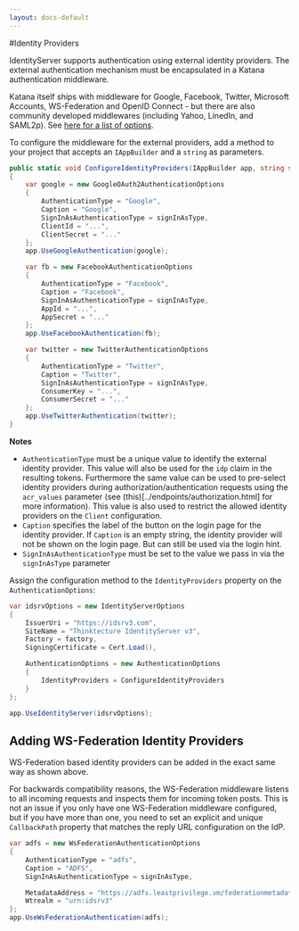 ```yaml
---
layout: docs-default
---
```


#Identity Providers

IdentityServer supports authentication using external identity providers. The external authentication mechanism must be encapsulated in a Katana authentication middleware.

Katana itself ships with middleware for Google, Facebook, Twitter, Microsoft Accounts, WS-Federation and OpenID Connect - but there are also community developed middlewares (including Yahoo, LinedIn, and SAML2p). See [here for a list of options](../resources/externalAuthentication.html).

To configure the middleware for the external providers, add a method to your project that accepts an `IAppBuilder` and a `string` as parameters.

```csharp
public static void ConfigureIdentityProviders(IAppBuilder app, string signInAsType)
{
    var google = new GoogleOAuth2AuthenticationOptions
    {
        AuthenticationType = "Google",
        Caption = "Google",
        SignInAsAuthenticationType = signInAsType,
        ClientId = "...",
        ClientSecret = "..."
    };
    app.UseGoogleAuthentication(google);

    var fb = new FacebookAuthenticationOptions
    {
        AuthenticationType = "Facebook",
        Caption = "Facebook",
        SignInAsAuthenticationType = signInAsType,
        AppId = "...",
        AppSecret = "..."
    };
    app.UseFacebookAuthentication(fb);

    var twitter = new TwitterAuthenticationOptions
    {
        AuthenticationType = "Twitter",
        Caption = "Twitter",
        SignInAsAuthenticationType = signInAsType,
        ConsumerKey = "...",
        ConsumerSecret = "..."
    };
    app.UseTwitterAuthentication(twitter);
}
```
**Notes**

* `AuthenticationType` must be a unique value to identify the external identity provider. This value will also be used for the `idp` claim in the resulting tokens. Furthermore the same value can be used to pre-select identity providers during authorization/authentication requests using the `acr_values` parameter (see (this)[../endpoints/authorization.html] for more information). This value is also used to restrict the allowed identity providers on the `Client` configuration.
* `Caption` specifies the label of the button on the login page for the identity provider. If `Caption` is an empty string, the identity provider will not be shown on the login page. But can still be used via the login hint.
* `SignInAsAuthenticationType` must be set to the value we pass in via the `signInAsType` parameter

Assign the configuration method to the `IdentityProviders` property on the `AuthenticationOptions`:

```csharp
var idsrvOptions = new IdentityServerOptions
{
    IssuerUri = "https://idsrv3.com",
    SiteName = "Thinktecture IdentityServer v3",
    Factory = factory,
    SigningCertificate = Cert.Load(),

    AuthenticationOptions = new AuthenticationOptions 
    {
        IdentityProviders = ConfigureIdentityProviders
    }
};

app.UseIdentityServer(idsrvOptions);
```

## Adding WS-Federation Identity Providers
WS-Federation based identity providers can be added in the exact same way as shown above.

For backwards compatibility reasons, the WS-Federation middleware listens to all incoming requests and inspects them for incoming token posts. This is not an issue if you only have one WS-Federation middleware configured, but if you have more than one, you need to set an explicit and unique `CallbackPath` property that matches the reply URL configuration on the IdP.

```csharp
var adfs = new WsFederationAuthenticationOptions
{
    AuthenticationType = "adfs",
    Caption = "ADFS",
    SignInAsAuthenticationType = signInAsType,

    MetadataAddress = "https://adfs.leastprivilege.vm/federationmetadata/2007-06/federationmetadata.xml",
    Wtrealm = "urn:idsrv3"
};
app.UseWsFederationAuthentication(adfs);
```

